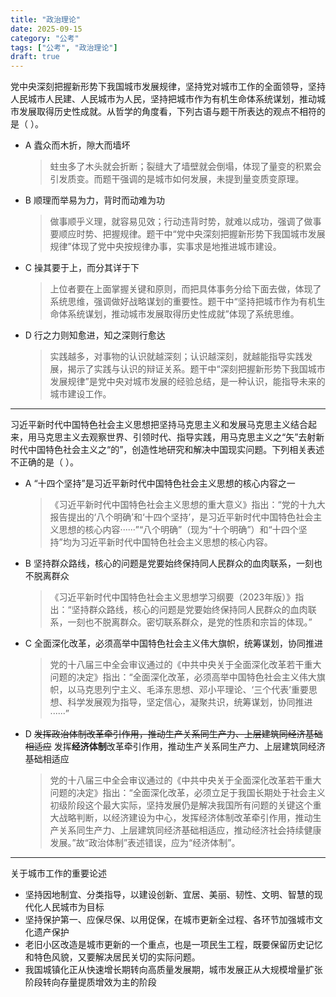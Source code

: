 ```yaml
---
title: "政治理论"
date: 2025-09-15
category: "公考"
tags: ["公考", "政治理论"]
draft: true
---
```


党中央深刻把握新形势下我国城市发展规律，坚持党对城市工作的全面领导，坚持人民城市人民建、人民城市为人民，坚持把城市作为有机生命体系统谋划，推动城市发展取得历史性成就。从哲学的角度看，下列古语与题干所表达的观点不相符的是（ ）。

* A 蠹众而木折，隙大而墙坏

    > 蛀虫多了木头就会折断；裂缝大了墙壁就会倒塌，体现了量变的积累会引发质变。而题干强调的是城市如何发展，未提到量变质变原理。
* B 顺理而举易为力，背时而动难为功

    > 做事顺乎义理，就容易见效；行动违背时势，就难以成功，强调了做事要顺应时势、把握规律。题干中“党中央深刻把握新形势下我国城市发展规律”体现了党中央按规律办事，实事求是地推进城市建设。
* C 操其要于上，而分其详于下

    > 上位者要在上面掌握关键和原则，而把具体事务分给下面去做，体现了系统思维，强调做好战略谋划的重要性。题干中“坚持把城市作为有机生命体系统谋划，推动城市发展取得历史性成就”体现了系统思维。
* D 行之力则知愈进，知之深则行愈达

    > 实践越多，对事物的认识就越深刻；认识越深刻，就越能指导实践发展，揭示了实践与认识的辩证关系。题干中“深刻把握新形势下我国城市发展规律”是党中央对城市发展的经验总结，是一种认识，能指导未来的城市建设工作。

***

习近平新时代中国特色社会主义思想把坚持马克思主义和发展马克思主义结合起来，用马克思主义去观察世界、引领时代、指导实践，用马克思主义之“矢”去射新时代中国特色社会主义之“的”，创造性地研究和解决中国现实问题。下列相关表述不正确的是（ ）。

* A “十四个坚持”是习近平新时代中国特色社会主义思想的核心内容之一

    > 《习近平新时代中国特色社会主义思想的重大意义》指出：“党的十九大报告提出的‘八个明确’和‘十四个坚持’，是习近平新时代中国特色社会主义思想的核心内容······”“八个明确”（现为“十个明确”）和“十四个坚持”均为习近平新时代中国特色社会主义思想的核心内容。
* B 坚持群众路线，核心的问题是党要始终保持同人民群众的血肉联系，一刻也不脱离群众

    > 《习近平新时代中国特色社会主义思想学习纲要（2023年版）》指出：“坚持群众路线，核心的问题是党要始终保持同人民群众的血肉联系，一刻也不脱离群众。密切联系群众，是党的性质和宗旨的体现。”
* C 全面深化改革，必须高举中国特色社会主义伟大旗帜，统筹谋划，协同推进

    > 党的十八届三中全会审议通过的《中共中央关于全面深化改革若干重大问题的决定》指出：“全面深化改革，必须高举中国特色社会主义伟大旗帜，以马克思列宁主义、毛泽东思想、邓小平理论、‘三个代表’重要思想、科学发展观为指导，坚定信心，凝聚共识，统筹谋划，协同推进······”
* D ~~发挥政治体制改革牵引作用，推动生产关系同生产力、上层建筑同经济基础相适应~~ 发挥**经济体制**改革牵引作用，推动生产关系同生产力、上层建筑同经济基础相适应

    > 党的十八届三中全会审议通过的《中共中央关于全面深化改革若干重大问题的决定》指出：“全面深化改革，必须立足于我国长期处于社会主义初级阶段这个最大实际，坚持发展仍是解决我国所有问题的关键这个重大战略判断，以经济建设为中心，发挥经济体制改革牵引作用，推动生产关系同生产力、上层建筑同经济基础相适应，推动经济社会持续健康发展。”故“政治体制”表述错误，应为“经济体制”。

***

关于城市工作的重要论述

* 坚持因地制宜、分类指导，以建设创新、宜居、美丽、韧性、文明、智慧的现代化人民城市为目标
* 坚持保护第一、应保尽保、以用促保，在城市更新全过程、各环节加强城市文化遗产保护
* 老旧小区改造是城市更新的一个重点，也是一项民生工程，既要保留历史记忆和特色风貌，又要解决居民关切的实际问题。
* 我国城镇化正从快速增长期转向高质量发展期，城市发展正从大规模增量扩张阶段转向存量提质增效为主的阶段